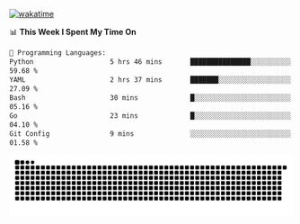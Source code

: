 [![wakatime](https://wakatime.com/badge/user/384f91c6-4eee-411f-8f3b-1b691f58a544.svg)](https://wakatime.com/@384f91c6-4eee-411f-8f3b-1b691f58a544)

<!--START_SECTION:waka-->
📊 **This Week I Spent My Time On** 

```text
💬 Programming Languages: 
Python                   5 hrs 46 mins       ███████████████░░░░░░░░░░   59.68 % 
YAML                     2 hrs 37 mins       ███████░░░░░░░░░░░░░░░░░░   27.09 % 
Bash                     30 mins             █░░░░░░░░░░░░░░░░░░░░░░░░   05.16 % 
Go                       23 mins             █░░░░░░░░░░░░░░░░░░░░░░░░   04.10 % 
Git Config               9 mins              ░░░░░░░░░░░░░░░░░░░░░░░░░   01.58 % 
```


<!--END_SECTION:waka-->

<picture>
  <source media="(prefers-color-scheme: dark)" srcset="https://raw.githubusercontent.com/fuwx295/fuwx295/output/github-contribution-grid-snake-dark.svg">
  <source media="(prefers-color-scheme: light)" srcset="https://raw.githubusercontent.com/fuwx295/fuwx295/output/github-contribution-grid-snake.svg">
  <img alt="github contribution grid snake animation" src="https://raw.githubusercontent.com/fuwx295/fuwx295/output/github-contribution-grid-snake.svg">
</picture>
